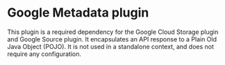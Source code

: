 # Google Metadata plugin

This plugin is a required dependency for the Google Cloud Storage plugin and Google Source plugin.
It encapsulates an API response to a Plain Old Java Object (POJO).
It is not used in a standalone context, and does not require any configuration.
